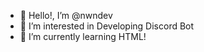 - 👋 Hello!, I’m @nwndev
- 👀 I’m interested in Developing Discord Bot
- 🌱 I’m currently learning HTML!

<!---
nwndev/nwndev is a ✨ special ✨ repository because its `README.md` (this file) appears on your GitHub profile.
You can click the Preview link to take a look at your changes.
--->
